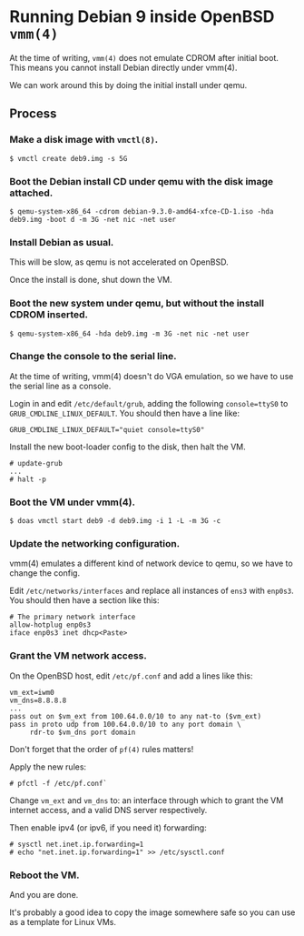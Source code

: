 # Running Debian 9 inside OpenBSD `vmm(4)`

At the time of writing, `vmm(4)` does not emulate CDROM after initial boot.
This means you cannot install Debian directly under vmm(4).

We can work around this by doing the initial install under qemu.


## Process

### Make a disk image with `vmctl(8)`.

```
$ vmctl create deb9.img -s 5G
```

### Boot the Debian install CD under qemu with the disk image attached.

```
$ qemu-system-x86_64 -cdrom debian-9.3.0-amd64-xfce-CD-1.iso -hda deb9.img -boot d -m 3G -net nic -net user
```

### Install Debian as usual.

This will be slow, as qemu is not accelerated on OpenBSD.

Once the install is done, shut down the VM.

### Boot the new system under qemu, but without the install CDROM inserted.

```
$ qemu-system-x86_64 -hda deb9.img -m 3G -net nic -net user
```

### Change the console to the serial line.

At the time of writing, vmm(4) doesn't do VGA emulation, so we have to use the
serial line as a console.

Login in and edit `/etc/default/grub`, adding the following `console=ttyS0` to
`GRUB_CMDLINE_LINUX_DEFAULT`. You should then have a line like:

```
GRUB_CMDLINE_LINUX_DEFAULT="quiet console=ttyS0"
```

Install the new boot-loader config to the disk, then halt the VM.

```
# update-grub
...
# halt -p
```

### Boot the VM under vmm(4).

```
$ doas vmctl start deb9 -d deb9.img -i 1 -L -m 3G -c
```

### Update the networking configuration.

vmm(4) emulates a different kind of network device to qemu, so we have to
change the config.

Edit `/etc/networks/interfaces` and replace all instances of `ens3` with
`enp0s3`. You should then have a section like this:

```
# The primary network interface
allow-hotplug enp0s3
iface enp0s3 inet dhcp<Paste>
```

### Grant the VM network access.

On the OpenBSD host, edit `/etc/pf.conf` and add a lines like this:

```
vm_ext=iwm0
vm_dns=8.8.8.8
...
pass out on $vm_ext from 100.64.0.0/10 to any nat-to ($vm_ext)
pass in proto udp from 100.64.0.0/10 to any port domain \
     rdr-to $vm_dns port domain
```

Don't forget that the order of `pf(4)` rules matters!

Apply the new rules:

```
# pfctl -f /etc/pf.conf`
```

Change `vm_ext` and `vm_dns` to: an interface through which to grant the VM
internet access, and a valid DNS server respectively.

Then enable ipv4 (or ipv6, if you need it) forwarding:

```
# sysctl net.inet.ip.forwarding=1
# echo "net.inet.ip.forwarding=1" >> /etc/sysctl.conf
```

### Reboot the VM.

And you are done.

It's probably a good idea to copy the image somewhere safe so you can use as a
template for Linux VMs.
